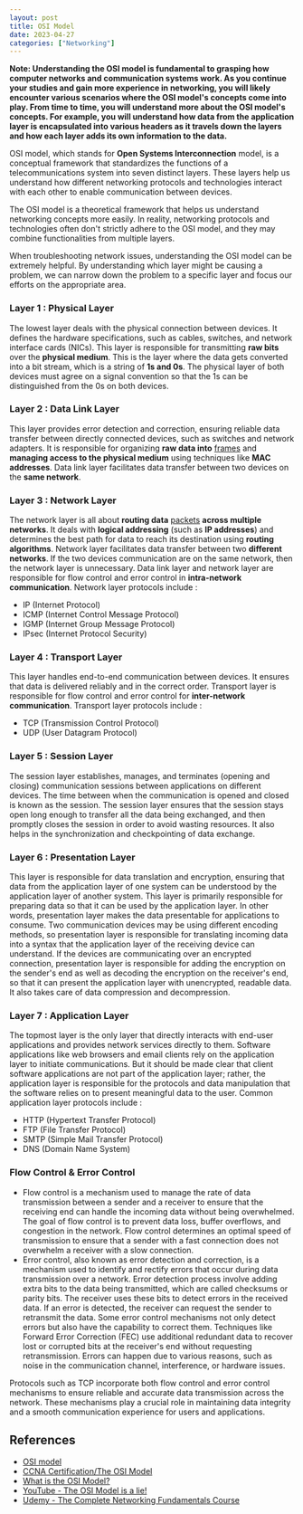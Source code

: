 ```yaml
---
layout: post
title: OSI Model
date: 2023-04-27
categories: ["Networking"]
---
```

**Note: Understanding the OSI model is fundamental to grasping how computer networks and communication systems work. As you continue your studies and gain more experience in networking, you will likely encounter various scenarios where the OSI model's concepts come into play. From time to time, you will understand more about the OSI model's concepts. For example, you will understand how data from the application layer is encapsulated into various headers as it travels down the layers and how each layer adds its own information to the data.**

OSI model, which stands for **Open Systems Interconnection** model, is a conceptual framework that standardizes the functions of a telecommunications system into seven distinct layers. These layers help us understand how different networking protocols and technologies interact with each other to enable communication between devices.

The OSI model is a theoretical framework that helps us understand networking concepts more easily. In reality, networking protocols and technologies often don't strictly adhere to the OSI model, and they may combine functionalities from multiple layers.

When troubleshooting network issues, understanding the OSI model can be extremely helpful. By understanding which layer might be causing a problem, we can narrow down the problem to a specific layer and focus our efforts on the appropriate area.

### Layer 1 : Physical Layer

The lowest layer deals with the physical connection between devices. It defines the hardware specifications, such as cables, switches, and network interface cards (NICs). This layer is responsible for transmitting **raw bits** over the **physical medium**. This is the layer where the data gets converted into a bit stream, which is a string of **1s and 0s**. The physical layer of both devices must agree on a signal convention so that the 1s can be distinguished from the 0s on both devices.

### Layer 2 : Data Link Layer

This layer provides error detection and correction, ensuring reliable data transfer between directly connected devices, such as switches and network adapters. It is responsible for organizing **raw data into** [frames](https://faridarif.github.io/posts/packets-vs-frames/) and **managing access to the physical medium** using techniques like **MAC addresses**. Data link layer facilitates data transfer between two devices on the **same network**.

### Layer 3 : Network Layer

The network layer is all about **routing data** [packets](https://faridarif.github.io/posts/packets-vs-frames/) **across multiple networks**. It deals with **logical addressing** (such as **IP addresses**) and determines the best path for data to reach its destination using **routing algorithms**. Network layer facilitates data transfer between two **different networks**. If the two devices communication are on the same network, then the network layer is unnecessary. Data link layer and network layer are responsible for flow control and error control in **intra-network communication**. Network layer protocols include :
- IP (Internet Protocol)
- ICMP (Internet Control Message Protocol)
- IGMP (Internet Group Message Protocol)
- IPsec (Internet Protocol Security) 

### Layer 4 : Transport Layer

This layer handles end-to-end communication between devices. It ensures that data is delivered reliably and in the correct order. Transport layer is responsible for flow control and error control for **inter-network communication**. Transport layer protocols include :
- TCP (Transmission Control Protocol)
- UDP (User Datagram Protocol)

### Layer 5 : Session Layer

The session layer establishes, manages, and terminates (opening and closing) communication sessions between applications on different devices. The time between when the communication is opened and closed is known as the session. The session layer ensures that the session stays open long enough to transfer all the data being exchanged, and then promptly closes the session in order to avoid wasting  resources. It also helps in the synchronization and checkpointing of data exchange.

### Layer 6 : Presentation Layer

This layer is responsible for data translation and encryption, ensuring that data from the application layer of one system can be understood by the application layer of another system. This layer is primarily responsible for preparing data so that it can be used by the application layer. In other words, presentation layer makes the data presentable for applications to consume. Two communication devices may be using different encoding methods, so presentation layer is responsible for translating incoming data into a syntax that the application layer of the receiving device can understand. If the devices are communicating over an encrypted connection, presentation layer is responsible for adding the encryption on the sender's end as well as decoding the encryption on the receiver's end, so that it can present the application layer with unencrypted, readable data. It also takes care of data compression and decompression.

### Layer 7 : Application Layer

The topmost layer is the only layer that directly interacts with end-user applications and provides network services directly to them. Software applications like web browsers and email clients rely on the application layer to initiate communications. But it should be made clear that client software applications are not part of the application layer; rather, the application layer is responsible for the protocols and data manipulation that the software relies on to present meaningful data to the user. Common application layer protocols include :
- HTTP (Hypertext Transfer Protocol)
- FTP (File Transfer Protocol)
- SMTP (Simple Mail Transfer Protocol)
- DNS (Domain Name System)

### Flow Control & Error Control

- Flow control is a mechanism used to manage the rate of data transmission between a sender and a receiver to ensure that the receiving end can handle the incoming data without being overwhelmed. The goal of flow control is to prevent data loss, buffer overflows, and congestion in the network. Flow control determines an optimal speed of transmission to ensure that a sender with a fast connection does not overwhelm a receiver with a slow connection.
- Error control, also known as error detection and correction, is a mechanism used to identify and rectify errors that occur during data transmission over a network. Error detection process involve adding extra bits to the data being transmitted, which are called checksums or parity bits. The receiver uses these bits to detect errors in the received data. If an error is detected, the receiver can request the sender to retransmit the data. Some error control mechanisms not only detect errors but also have the capability to correct them. Techniques like Forward Error Correction (FEC) use additional redundant data to recover lost or corrupted bits at the receiver's end without requesting retransmission. Errors can happen due to various reasons, such as noise in the communication channel, interference, or hardware issues.

Protocols such as TCP incorporate both flow control and error control mechanisms to ensure reliable and accurate data transmission across the network. These mechanisms play a crucial role in maintaining data integrity and a smooth communication experience for users and applications.

## References

- [OSI model](https://en.wikipedia.org/wiki/OSI_model)
- [CCNA Certification/The OSI Model](https://en.wikibooks.org/wiki/CCNA_Certification/The_OSI_Model)
- [What is the OSI Model?](https://www.cloudflare.com/learning/ddos/glossary/open-systems-interconnection-model-osi/)
- [YouTube - The OSI Model is a lie!](https://www.youtube.com/watch?v=apr63p7K_3A)
- [Udemy - The Complete Networking Fundamentals Course](https://www.udemy.com/course/complete-networking-fundamentals-course-ccna-start/)
